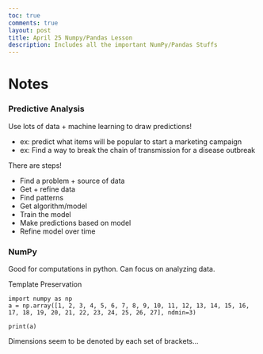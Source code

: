 ```yaml
---
toc: true
comments: true
layout: post
title: April 25 Numpy/Pandas Lesson
description: Includes all the important NumPy/Pandas Stuffs
---
```


# Notes

### Predictive Analysis

Use lots of data + machine learning to draw predictions!
- ex: predict what items will be popular to start a marketing campaign
- ex: Find a way to break the chain of transmission for a disease outbreak

There are steps!
- Find a problem + source of data
- Get + refine data
- Find patterns
- Get algorithm/model
- Train the model
- Make predictions based on model
- Refine model over time

### NumPy

Good for computations in python. Can focus on analyzing data.

Template Preservation

```python3
import numpy as np
a = np.array([1, 2, 3, 4, 5, 6, 7, 8, 9, 10, 11, 12, 13, 14, 15, 16, 17, 18, 19, 20, 21, 22, 23, 24, 25, 26, 27], ndmin=3)

print(a)
```

Dimensions seem to be denoted by each set of brackets...
